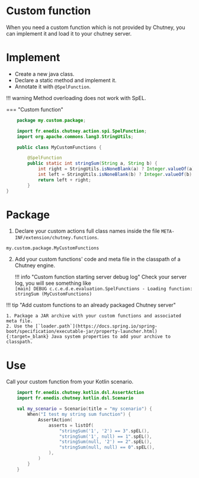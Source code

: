 <!--
  ~ SPDX-FileCopyrightText: 2017-2024 Enedis
  ~
  ~ SPDX-License-Identifier: Apache-2.0
  ~
-->

<h1>Custom function</h1>

When you need a custom function which is not provided by Chutney, you can implement it and load it to your chutney server.

# Implement

 * Create a new java class.
 * Declare a static method and implement it.
 * Annotate it with `@SpelFunction`.

!!! warning
    Method overloading does not work with SpEL.

=== "Custom function"

``` java
    package my.custom.package;

    import fr.enedis.chutney.action.spi.SpelFunction;
    import org.apache.commons.lang3.StringUtils;

    public class MyCustomFunctions {

        @SpelFunction
        public static int stringSum(String a, String b) {
            int right = StringUtils.isNoneBlank(a) ? Integer.valueOf(a) : 0;
            int left = StringUtils.isNoneBlank(b) ? Integer.valueOf(b) : 0;
            return left + right;
        }
}
```

# Package

 1. Declare your custom actions full class names inside the file `META-INF/extension/chutney.functions`.
   ```
   my.custom.package.MyCustomFunctions
   ```

 2. Add your custom functions' code and meta file in the classpath of a Chutney engine.

    !!! info "Custom function starting server debug log"
        Check your server log, you will see something like  
        ```
        [main] DEBUG c.c.e.d.e.evaluation.SpelFunctions - Loading function: stringSum (MyCustomFunctions)
        ```

!!! tip "Add custom functions to an already packaged Chutney server"

    1. Package a JAR archive with your custom functions and associated meta file.
    2. Use the [`loader.path`](https://docs.spring.io/spring-boot/specification/executable-jar/property-launcher.html){:target=_blank} Java system properties to add your archive to classpath.


# Use

Call your custom function from your Kotlin scenario.

``` kotlin
    import fr.enedis.chutney.kotlin.dsl.AssertAction
    import fr.enedis.chutney.kotlin.dsl.Scenario

    val my_scenario = Scenario(title = "my scenario") {
        When("I test my string sum function") {
            AssertAction(
                asserts = listOf(
                    "stringSum('1', '2') == 3".spEL(),
                    "stringSum('1', null) == 1".spEL(),
                    "stringSum(null, '2') == 2".spEL(),
                    "stringSum(null, null) == 0".spEL(),
                ),
            )
        }
    }
```
